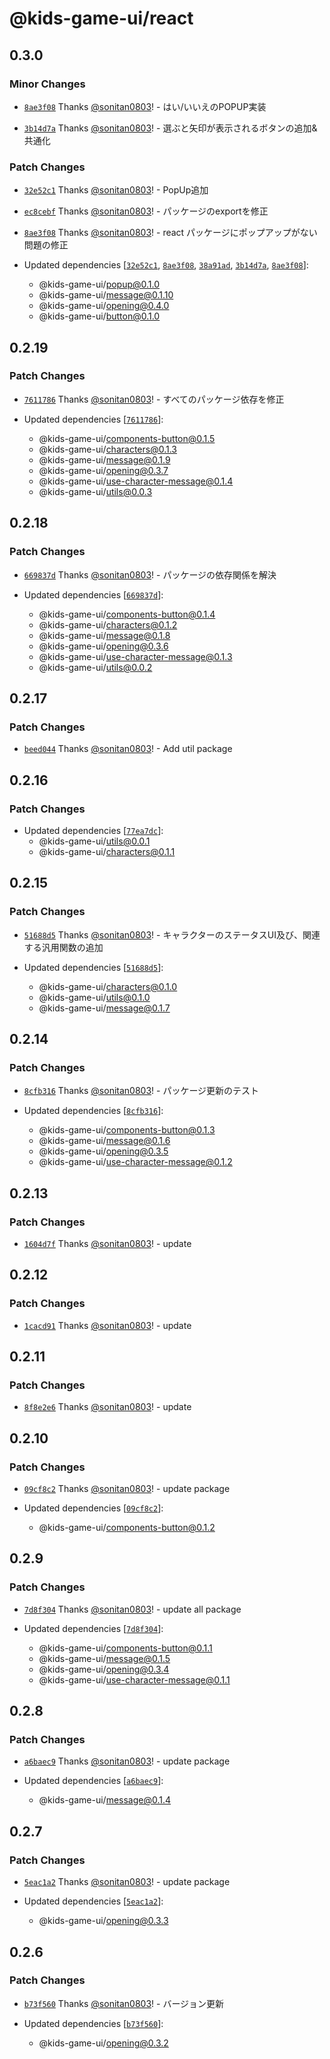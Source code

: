# @kids-game-ui/react

## 0.3.0

### Minor Changes

- [`8ae3f08`](https://github.com/sonitan0803/kids-game-ui/commit/8ae3f08ad1eae8a248e651e53ab1c6653a3d243e) Thanks [@sonitan0803](https://github.com/sonitan0803)! - はい/いいえのPOPUP実装

- [`3b14d7a`](https://github.com/sonitan0803/kids-game-ui/commit/3b14d7a599da46acb78cd4ee939a0f5470d4f5ec) Thanks [@sonitan0803](https://github.com/sonitan0803)! - 選ぶと矢印が表示されるボタンの追加&共通化

### Patch Changes

- [`32e52c1`](https://github.com/sonitan0803/kids-game-ui/commit/32e52c13421de6e1a7676fcf3406f0772d002a84) Thanks [@sonitan0803](https://github.com/sonitan0803)! - PopUp追加

- [`ec8cebf`](https://github.com/sonitan0803/kids-game-ui/commit/ec8cebfbe7807d7c7533fa9b0a365e2508dd383f) Thanks [@sonitan0803](https://github.com/sonitan0803)! - パッケージのexportを修正

- [`8ae3f08`](https://github.com/sonitan0803/kids-game-ui/commit/8ae3f08ad1eae8a248e651e53ab1c6653a3d243e) Thanks [@sonitan0803](https://github.com/sonitan0803)! - react パッケージにポップアップがない問題の修正

- Updated dependencies [[`32e52c1`](https://github.com/sonitan0803/kids-game-ui/commit/32e52c13421de6e1a7676fcf3406f0772d002a84), [`8ae3f08`](https://github.com/sonitan0803/kids-game-ui/commit/8ae3f08ad1eae8a248e651e53ab1c6653a3d243e), [`38a91ad`](https://github.com/sonitan0803/kids-game-ui/commit/38a91addffc0bc5aec6efb40c057ec9b48b8bbec), [`3b14d7a`](https://github.com/sonitan0803/kids-game-ui/commit/3b14d7a599da46acb78cd4ee939a0f5470d4f5ec), [`8ae3f08`](https://github.com/sonitan0803/kids-game-ui/commit/8ae3f08ad1eae8a248e651e53ab1c6653a3d243e)]:
    - @kids-game-ui/popup@0.1.0
    - @kids-game-ui/message@0.1.10
    - @kids-game-ui/opening@0.4.0
    - @kids-game-ui/button@0.1.0

## 0.2.19

### Patch Changes

- [`7611786`](https://github.com/sonitan0803/kids-game-ui/commit/7611786f5ca0f843df2be825f32a6d9c81611b68) Thanks [@sonitan0803](https://github.com/sonitan0803)! - すべてのパッケージ依存を修正

- Updated dependencies [[`7611786`](https://github.com/sonitan0803/kids-game-ui/commit/7611786f5ca0f843df2be825f32a6d9c81611b68)]:
    - @kids-game-ui/components-button@0.1.5
    - @kids-game-ui/characters@0.1.3
    - @kids-game-ui/message@0.1.9
    - @kids-game-ui/opening@0.3.7
    - @kids-game-ui/use-character-message@0.1.4
    - @kids-game-ui/utils@0.0.3

## 0.2.18

### Patch Changes

- [`669837d`](https://github.com/sonitan0803/kids-game-ui/commit/669837dab3d5104866543ad8347c0800eec425fd) Thanks [@sonitan0803](https://github.com/sonitan0803)! - パッケージの依存関係を解決

- Updated dependencies [[`669837d`](https://github.com/sonitan0803/kids-game-ui/commit/669837dab3d5104866543ad8347c0800eec425fd)]:
    - @kids-game-ui/components-button@0.1.4
    - @kids-game-ui/characters@0.1.2
    - @kids-game-ui/message@0.1.8
    - @kids-game-ui/opening@0.3.6
    - @kids-game-ui/use-character-message@0.1.3
    - @kids-game-ui/utils@0.0.2

## 0.2.17

### Patch Changes

- [`beed044`](https://github.com/sonitan0803/kids-game-ui/commit/beed0442fcce4a8b06d2f225a1a468ff9cf69be1) Thanks [@sonitan0803](https://github.com/sonitan0803)! - Add util package

## 0.2.16

### Patch Changes

- Updated dependencies [[`77ea7dc`](https://github.com/sonitan0803/kids-game-ui/commit/77ea7dc2845c28e983e3e87f8c025071662fd2cb)]:
    - @kids-game-ui/utils@0.0.1
    - @kids-game-ui/characters@0.1.1

## 0.2.15

### Patch Changes

- [`51688d5`](https://github.com/sonitan0803/kids-game-ui/commit/51688d554e2039bab953742bf9d35ac5615cfb22) Thanks [@sonitan0803](https://github.com/sonitan0803)! - キャラクターのステータスUI及び、関連する汎用関数の追加

- Updated dependencies [[`51688d5`](https://github.com/sonitan0803/kids-game-ui/commit/51688d554e2039bab953742bf9d35ac5615cfb22)]:
    - @kids-game-ui/characters@0.1.0
    - @kids-game-ui/utils@0.1.0
    - @kids-game-ui/message@0.1.7

## 0.2.14

### Patch Changes

- [`8cfb316`](https://github.com/sonitan0803/kids-game-ui/commit/8cfb316324f1b80beca577fa470d8e43fd657544) Thanks [@sonitan0803](https://github.com/sonitan0803)! - パッケージ更新のテスト

- Updated dependencies [[`8cfb316`](https://github.com/sonitan0803/kids-game-ui/commit/8cfb316324f1b80beca577fa470d8e43fd657544)]:
    - @kids-game-ui/components-button@0.1.3
    - @kids-game-ui/message@0.1.6
    - @kids-game-ui/opening@0.3.5
    - @kids-game-ui/use-character-message@0.1.2

## 0.2.13

### Patch Changes

- [`1604d7f`](https://github.com/sonitan0803/kids-game-ui/commit/1604d7f517f2b2782fd3bf5e7d851276593519dc) Thanks [@sonitan0803](https://github.com/sonitan0803)! - update

## 0.2.12

### Patch Changes

- [`1cacd91`](https://github.com/sonitan0803/kids-game-ui/commit/1cacd9182170340c1ffc42799a518607129b9567) Thanks [@sonitan0803](https://github.com/sonitan0803)! - update

## 0.2.11

### Patch Changes

- [`8f8e2e6`](https://github.com/sonitan0803/kids-game-ui/commit/8f8e2e64737efa422532afdf599b97293d70761a) Thanks [@sonitan0803](https://github.com/sonitan0803)! - update

## 0.2.10

### Patch Changes

- [`09cf8c2`](https://github.com/sonitan0803/kids-game-ui/commit/09cf8c2e3dcee992f4d8cbaa2a92cbfcfa82df47) Thanks [@sonitan0803](https://github.com/sonitan0803)! - update package

- Updated dependencies [[`09cf8c2`](https://github.com/sonitan0803/kids-game-ui/commit/09cf8c2e3dcee992f4d8cbaa2a92cbfcfa82df47)]:
    - @kids-game-ui/components-button@0.1.2

## 0.2.9

### Patch Changes

- [`7d8f304`](https://github.com/sonitan0803/kids-game-ui/commit/7d8f30492fc7488c1bb23da9c8f85f945ce15e79) Thanks [@sonitan0803](https://github.com/sonitan0803)! - update all package

- Updated dependencies [[`7d8f304`](https://github.com/sonitan0803/kids-game-ui/commit/7d8f30492fc7488c1bb23da9c8f85f945ce15e79)]:
    - @kids-game-ui/components-button@0.1.1
    - @kids-game-ui/message@0.1.5
    - @kids-game-ui/opening@0.3.4
    - @kids-game-ui/use-character-message@0.1.1

## 0.2.8

### Patch Changes

- [`a6baec9`](https://github.com/sonitan0803/kids-game-ui/commit/a6baec954cd1423df221311597ac0fa26eaf559a) Thanks [@sonitan0803](https://github.com/sonitan0803)! - update package

- Updated dependencies [[`a6baec9`](https://github.com/sonitan0803/kids-game-ui/commit/a6baec954cd1423df221311597ac0fa26eaf559a)]:
    - @kids-game-ui/message@0.1.4

## 0.2.7

### Patch Changes

- [`5eac1a2`](https://github.com/sonitan0803/kids-game-ui/commit/5eac1a2fa29e9f15d7fe59d208f317d6b8216ec2) Thanks [@sonitan0803](https://github.com/sonitan0803)! - update package

- Updated dependencies [[`5eac1a2`](https://github.com/sonitan0803/kids-game-ui/commit/5eac1a2fa29e9f15d7fe59d208f317d6b8216ec2)]:
    - @kids-game-ui/opening@0.3.3

## 0.2.6

### Patch Changes

- [`b73f560`](https://github.com/sonitan0803/kids-game-ui/commit/b73f560c10baa8a6e05036178c2a0c4404df1b50) Thanks [@sonitan0803](https://github.com/sonitan0803)! - バージョン更新

- Updated dependencies [[`b73f560`](https://github.com/sonitan0803/kids-game-ui/commit/b73f560c10baa8a6e05036178c2a0c4404df1b50)]:
    - @kids-game-ui/opening@0.3.2
